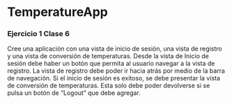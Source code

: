 # TemperatureApp

### Ejercicio 1 Clase 6

Cree una aplicación con una vista de inicio de sesión, una vista de registro y una
vista de conversión de temperaturas. Desde
la vista de Inicio de sesión debe haber un botón que permita al usuario navegar a la
vista de registro. La vista de registro debe poder ir hacia atrás por medio de la barra
de navegación. Si el inicio de sesión es exitoso, se debe presentar la vista de
conversión de temperaturas. Esta solo debe poder devolverse si se pulsa un botón
de “Logout” que debe agregar.
